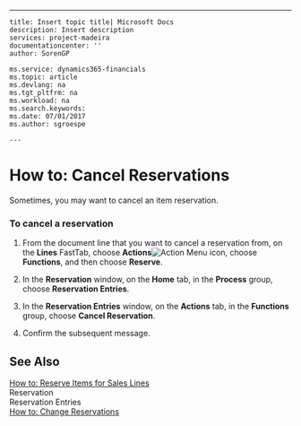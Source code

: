 ---
    title: Insert topic title| Microsoft Docs
    description: Insert description
    services: project-madeira
    documentationcenter: ''
    author: SorenGP

    ms.service: dynamics365-financials
    ms.topic: article
    ms.devlang: na
    ms.tgt_pltfrm: na
    ms.workload: na
    ms.search.keywords:
    ms.date: 07/01/2017
    ms.author: sgroespe

    ---
# How to: Cancel Reservations
Sometimes, you may want to cancel an item reservation.  
  
### To cancel a reservation  
  
1.  From the document line that you want to cancel a reservation from, on the **Lines** FastTab, choose **Actions**![Action Menu icon](../FullExperience/media/actionmenuicon.png "actionMenuIcon"), choose **Functions**, and then choose **Reserve**.  
  
2.  In the **Reservation** window, on the **Home** tab, in the **Process** group, choose **Reservation Entries**.  
  
3.  In the **Reservation Entries** window, on the **Actions** tab, in the **Functions** group, choose **Cancel Reservation**.  
  
4.  Confirm the subsequent message.  
  
## See Also  
 [How to: Reserve Items for Sales Lines](../FullExperience/how-to-reserve-items-for-sales-lines.md)   
 Reservation   
 Reservation Entries   
 [How to: Change Reservations](../FullExperience/how-to-change-reservations.md)
